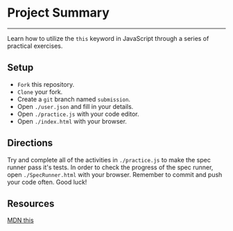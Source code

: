 # Project Summary
---
Learn how to utilize the `this` keyword in JavaScript through a series of practical exercises.

## Setup

* `Fork` this repository.
* `Clone` your fork.
* Create a `git` branch named `submission`.
* Open `./user.json` and fill in your details.
* Open `./practice.js` with your code editor.
* Open `./index.html` with your browser.

## Directions

Try and complete all of the activities in `./practice.js` to make the spec runner pass it's tests.
In order to check the progress of the spec runner, open `./SpecRunner.html` with your browser.
Remember to commit and push your code often. Good luck!

## Resources

[MDN this](https://developer.mozilla.org/en-US/docs/Web/JavaScript/Reference/Operators/this)
